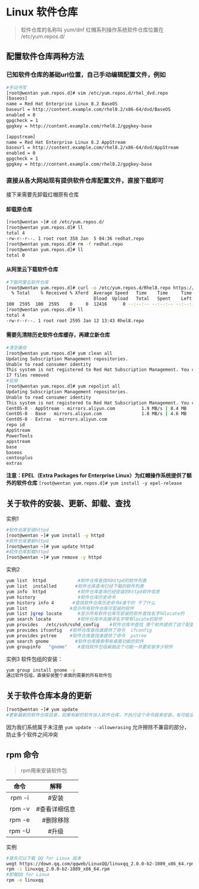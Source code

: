 
<div style='display: none'>
  Date: 2022-01-15 22:39:02
  LastEditors: gyg
  LastEditTime: 2022-01-16 09:15:24
  FilePath: \test\1_12@linux包管理器.mm.md
</div>

# Linux 软件仓库

>软件仓库的名称叫 yum/dnf
红帽系列操作系统软件仓库位置在 /etc/yum.repos.d/

## 配置软件仓库两种方法

### 已知软件仓库的基础url位置，自己手动编辑配置文件，例如

```bash
#手动书写
[root@wentan yum.repos.d]# vim /etc/yum.repos.d/rhel_dvd.repo
[baseos]
name = Red Hat Enterprise Linux 8.2 BaseOS
baseurl = http://content.example.com/rhel8.2/x86-64/dvd/BaseOS
enabled = 0
gpgcheck = 1
gpgkey = http://content.example.com/rhel8.2/gpgkey-base

[appstream]
name = Red Hat Enterprise Linux 8.2 AppStream
baseurl = http://content.example.com/rhel8.2/x86-64/dvd/AppStream
enabled = 0
gpgcheck = 1
gpgkey = http://content.example.com/rhel8.2/gpgkey-base
```

### 直接从各大网站现有提供软件仓库配置文件，直接下载即可

接下来需要先卸载红帽原有仓库

#### 卸载原仓库

```bash
[root@wentan ~]# cd /etc/yum.repos.d/
[root@wentan yum.repos.d]# ll
total 4
-rw-r--r--. 1 root root 358 Jan  5 04:36 redhat.repo
[root@wentan yum.repos.d]# rm -f redhat.repo 
[root@wentan yum.repos.d]# ll
total 0
```

#### 从阿里云下载软件仓库

```bash
#下载阿里云软件仓库
[root@wentan yum.repos.d]# curl -o /etc/yum.repos.d/Rhel8.repo https://mirrors.aliyun.com/repo/Centos-8.repo
  % Total    % Received % Xferd  Average Speed   Time    Time     Time  Current
                                 Dload  Upload   Total   Spent    Left  Speed
100  2595  100  2595    0     0  12416      0 --:--:-- --:--:-- --:--:-- 12416
[root@wentan yum.repos.d]# ll
total 4
-rw-r--r--. 1 root root 2595 Jan 12 13:43 Rhel8.repo
```

#### 需要先清除历史软件仓库缓存，再建立新仓库

```bash
#清空缓存
[root@wentan yum.repos.d]# yum clean all 
Updating Subscription Management repositories.
Unable to read consumer identity
This system is not registered to Red Hat Subscription Management. You can use subscription-manager to register.
17 files removed
#启用
[root@wentan yum.repos.d]# yum repolist all 
Updating Subscription Management repositories.
Unable to read consumer identity
This system is not registered to Red Hat Subscription Management. You can use subscription-manager to register.
CentOS-8 - AppStream - mirrors.aliyun.com          1.9 MB/s | 8.4 MB     00:04    
CentOS-8 - Base - mirrors.aliyun.com               1.8 MB/s | 4.6 MB     00:02    
CentOS-8 - Extras - mirrors.aliyun.com                                                                                                                      4.8 kB/s |  10 kB     00:02    
repo id                                                                repo name                                                                                              status
AppStream                                                              CentOS-8 - AppStream - mirrors.aliyun.com                                                              enabled: 5,596
PowerTools                                                             CentOS-8 - PowerTools - mirrors.aliyun.com                                                             disabled
appstream                                                              Red Hat Enterprise Linux 8.2 AppStream                                                                 disabled
base                                                                   CentOS-8 - Base - mirrors.aliyun.com                                                                   enabled: 1,896
baseos                                                                 Red Hat Enterprise Linux 8.2 BaseOS                                                                    disabled
centosplus                                                             CentOS-8 - Plus - mirrors.aliyun.com                                                                   disabled
extras                                                                 CentOS-8 - Extras - mirrors.aliyun.com                                                                 enabled:    38
```

**注意：EPEL（Extra Packages for Enterprise Linux）为红帽操作系统提供了额外的软件仓库**
`[root@wentan yum.repos.d]# yum install -y epel-release`

## 关于软件的安装、更新、卸载、查找

实例1

```bash
#软件仓库安装httpd
[root@wentan ~]# yum install -y httpd
#软件仓库更新httpd
[root@wentan ~]# yum update httpd
#软件仓库卸载httpd
[root@wentan ~]# yum remove -y httpd
```

实例2

```bash
yum list  httpd            #软件仓库查找叫httpd的软件列表
yum list  installed       #软件仓库查询已经下载的软件列表
yum info  httpd            #软件仓库查询已经安装的httpd软件信息
yum history                #软件仓库历史命令
yum history info 4       #查找软件仓库历史命令4谁干的 干了什么
yum list                #显示所有软件仓库可安装的软件
yum list |grep locate      #显示所有软件仓库可安装的软件查找名字叫locate的
yum search locate          #软件仓库中去搜寻名字带有locate的软件
yum provides   /etc/ssh/sshd_config    #软件仓库中查找 哪个软件提供了这个配置文件的功能
yum provides ifconfig   #软件仓库查找谁提供了命令  ifconfig
yum provides pstree     #软件仓库查找谁提供了命令  pstree
yum search gnome          #软件仓库搜索带有桌面功能的软件
yum groupinfo   "gnome"    #查找软件包组桌面这个功能一共要安装多少软件
```

实例3 软件包组的安装：

```bash
yum group install gnome -y
通过软件包组，直接安装整个桌面的需要的所有软件包
```

## 关于软件仓库本身的更新

```bash
[root@wentan ~]# yum update
#更新最新的软件仓库目录，如果有新的软件加入软件仓库，不执行这个命令就来安装，有可能会显示这个软件找不到。一般在安装最新的有些工具的时候，需要先yum update完成软件仓库本身的更新
```

因为我们系统属于未注册
`yum update --allowerasing`
允许擦除不兼容的部分，防止多个软件之间冲突

## rpm 命令

>rpm用来安装软件包

命令|解释
:-: | :-:
rpm    -i      |  #安装
rpm    -v       | #查看详细信息
rpm    -e       | #删除移除
rpm    -U       | #升级

实例

```bash
#首先可以下载 QQ for Linux 版本
wegt https://down.qq.com/qqweb/LinuxQQ/linuxqq_2.0.0-b2-1089_x86_64.rpm
rpm -i linuxqq_2.0.0-b2-1089_x86_64.rpm
#卸载QQ for Linux
rpm -e linuxqq
```
